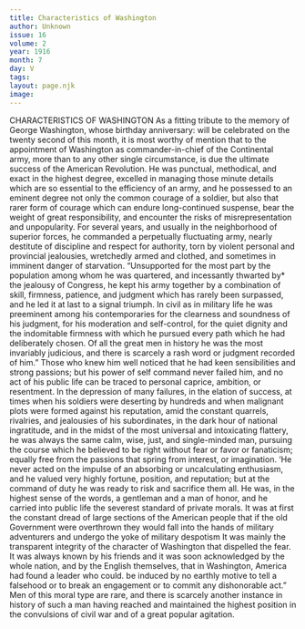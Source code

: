 ```yaml
---
title: Characteristics of Washington
author: Unknown
issue: 16
volume: 2
year: 1916
month: 7
day: V
tags:
layout: page.njk
image:
---
```

CHARACTERISTICS OF WASHINGTON       As a fitting tribute to the memory of George Washington, whose birthday anniversary: will be celebrated on the twenty second of this month, it is most worthy of mention that to the appointment of Washington as commander-in-chief of the Continental army, more than to any other single circumstance, is due the ultimate success of the American Revolution. He was punctual, methodical, and exact in the highest degree, excelled in managing those minute details which are so essential to the efficiency of an army, and he possessed to an eminent degree not only the common courage of a soldier, but also that rarer form of courage which can endure long-continued suspense, bear the weight of great responsibility, and encounter the risks of misrepresentation and unpopularity. For several years, and usually in the neighborhood of superior forces, he commanded a perpetually fluctuating army, nearly destitute of discipline and respect for authority, torn by violent personal and provincial jealousies, wretchedly armed and clothed, and sometimes in imminent danger of starvation. “Unsupported for the most part by the population among whom he was quartered, and incessantly thwarted by* the jealousy of Congress, he kept his army together by a combination of skill, firmness, patience, and judgment which has rarely been surpassed, and he led it at last to a signal triumph. In civil as in military life he was preeminent among his contemporaries for the clearness and soundness of his judgment, for his moderation and self-control, for the quiet dignity and the indomitable firmness with which he pursued every path which he had deliberately chosen. Of all the great men in history he was the most invariably judicious, and there is scarcely a rash word or judgment recorded of him.” Those who knew him well noticed that he had keen sensibilities and strong passions; but his power of self command never failed him, and no act of his public life can be traced to personal caprice, ambition, or resentment.       In the depression of many failures, in the elation of success, at times when his soldiers were deserting by hundreds and when malignant plots were formed against his reputation, amid the constant quarrels, rivalries, and jealousies of his subordinates, in the dark hour of national ingratitude, and in the midst of the most universal and intoxicating flattery, he was always the same calm, wise, just, and single-minded man, pursuing the course which he believed to be right without fear or favor or fanaticism; equally free from the passions that spring from interest, or imagination. ‘He never acted on the impulse of an absorbing or uncalculating enthusiasm, and he valued very highly fortune, position, and reputation; but at the command of duty he was ready to risk and sacrifice them all. He was, in the highest sense of the words, a gentleman and a man of honor, and he carried into public life the severest standard of private morals. It was at first the constant dread of large sections of the American people that if the old Government were overthrown they would fall into the hands of military adventurers and undergo the yoke of military despotism It was mainly the transparent integrity of the character of Washington that dispelled the fear. It was always known by his friends and it was soon acknowledged by the whole nation, and by the English themselves, that in Washington, America had found a leader who could. be induced by no earthly motive to tell a falsehood or to break an engagement or to commit any dishonorable act.” Men of this moral type are rare, and there is scarcely another instance in history of such a man having reached and maintained the highest position in the convulsions of civil war and of a great popular agitation. 


